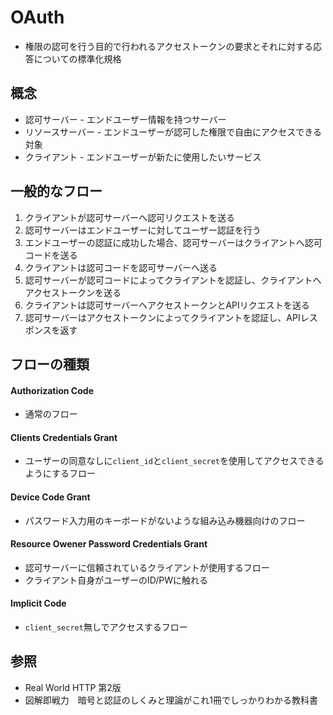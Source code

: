 # OAuth
- 権限の認可を行う目的で行われるアクセストークンの要求とそれに対する応答についての標準化規格

## 概念
- 認可サーバー - エンドユーザー情報を持つサーバー
- リソースサーバー - エンドユーザーが認可した権限で自由にアクセスできる対象
- クライアント - エンドユーザーが新たに使用したいサービス

## 一般的なフロー
1. クライアントが認可サーバーへ認可リクエストを送る
2. 認可サーバーはエンドユーザーに対してユーザー認証を行う
3. エンドユーザーの認証に成功した場合、認可サーバーはクライアントへ認可コードを送る
4. クライアントは認可コードを認可サーバーへ送る
5. 認可サーバーが認可コードによってクライアントを認証し、クライアントへアクセストークンを送る
6. クライアントは認可サーバーへアクセストークンとAPIリクエストを送る
7. 認可サーバーはアクセストークンによってクライアントを認証し、APIレスポンスを返す

## フローの種類
#### Authorization Code
- 通常のフロー

#### Clients Credentials Grant
- ユーザーの同意なしに`client_id`と`client_secret`を使用してアクセスできるようにするフロー

#### Device Code Grant
- パスワード入力用のキーボードがないような組み込み機器向けのフロー

#### Resource Owener Password Credentials Grant
- 認可サーバーに信頼されているクライアントが使用するフロー
- クライアント自身がユーザーのID/PWに触れる

#### Implicit Code
- `client_secret`無しでアクセスするフロー

## 参照
- Real World HTTP 第2版
- 図解即戦力　暗号と認証のしくみと理論がこれ1冊でしっかりわかる教科書

